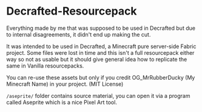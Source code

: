 # Decrafted-Resourcepack
Everything made by me that was supposed to be used in Decrafted but due to internal disagreements, it didn't end up making the cut.

It was intended to be used in Decrafted, a Minecraft pure server-side Fabric project. Some files were lost in time and this isn't a full resourcepack either way so not as usable but it should give general idea how to replicate the same in Vanilla resourcepacks.

You can re-use these assets but only if you credit OG_MrRubberDucky (My Minecraft Name) in your project. (MIT License)

`/aseprite/` folder contains source material, you can open it via a program called Aseprite which is a nice Pixel Art tool.
